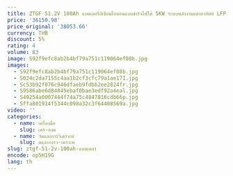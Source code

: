 ```yaml
---
title: ZTGF 51.2V 100Ah แบตเตอรี่ลิเธียมไอออนแบบชาร์จไฟได้ 5KW ระบบพลังงานแสงอาทิตย์ LFP แบตเตอรี่ 48V LiFePO4 แบตเตอรี่ Pack
price: '36150.98'
price_original: '38053.66'
currency: THB
discount: 5%
rating: 4
volume: 83
image: S92f9efc8ab2b4bf79a751c119064ef08b.jpg
images:
  - S92f9efc8ab2b4bf79a751c119064ef08b.jpg
  - S024c2da7155c4aa1b2cf3cfc79a1ae17I.jpg
  - Sc53b92f076c946dfaeb9fdbb2ee2824fr.jpg
  - S9586abe6d84845ebaf0bae3edf92a4eal.jpg
  - S49254a0007444f74a75c4847816cdb66p.jpg
  - Sffa801914f5344c098a32c3f64408569a.jpg
video: ''
categories:
  - name: เครื่องมือ
    slug: เคร-องม
  - name: วัดและการวิเคราะห์
    slug: ดและการว-เคราะห
slug: ztgf-51-2v-100ah-แบตเตอร
encode: op5H19G
lang: th
---
```

  